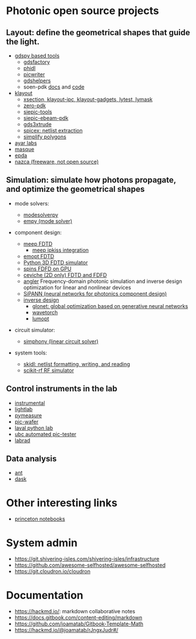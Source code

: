 # Photonic open source projects

## Layout: define the geometrical shapes that guide the light.

- [gdspy based tools](https://github.com/heitzmann/gdspy)
    - [gdsfactory](https://github.com/PsiQ/gdsfactory)
    - [phidl](https://github.com/amccaugh/phidl)
    - [picwriter](https://github.com/DerekK88/PICwriter)
    - [gdshelpers](https://github.com/HelgeGehring/gdshelpers)
    - soen-pdk [docs](https://pages.nist.gov/SOEN-PDK/) and [code](https://github.com/usnistgov/SOEN-PDK)
- [klayout](https://github.com/KLayout/klayout)
    - [xsection, klayout-ipc, klayout-gadgets, lytest, lymask](https://github.com/atait?tab=repositories)
    - [zero-pdk](https://github.com/lightwave-lab/zeropdk)
    - [siepic-tools](https://github.com/lukasc-ubc/SiEPIC-Tools)
    - [siepic-ebeam-pdk](https://github.com/lukasc-ubc/SiEPIC_EBeam_PDK)
    - [gds3xtrude](https://codeberg.org/tok)
    - [spicex: netlist extraction](https://github.com/fsitok/spicex)
    - [simplify polygons](https://github.com/fsitok/klayout-simplify)
- [ayar labs](https://github.com/AyarLabs/ACG)
- [masque](https://mpxd.net/code/jan/masque)
- [epda](https://openepda.org/openepda_data_format.html)
- [nazca (freeware, not open source)](https://nazca-design.org/download/)


## Simulation: simulate how photons propagate, and optimize the geometrical shapes

- mode solvers:
  - [modesolverpy](https://github.com/joamatab/modesolverpy)
  - [empy (mode solver)](https://github.com/lbolla/EMpy)

- component design:
  - [meep FDTD](https://github.com/NanoComp/meep)
    - [meep ipkiss integration](https://github.com/luceda/ipkiss_meep_integration)
  - [emopt FDTD](https://github.com/anstmichaels/emopt)
  - [Python 3D FDTD simulator](https://github.com/flaport/fdtd)
  - [spins FDFD on GPU](https://github.com/stanfordnqp/spins-b)
  - [ceviche (2D only) FDTD and FDFD](https://github.com/twhughes/ceviche)
  - [angler](https://github.com/fancompute/angler/) Frequency-domain photonic simulation and inverse design optimization for linear and nonlinear devices 
  - [SiPANN (neural networks for photonics component design)](https://github.com/contagon/SiPANN)
  - [inverse design](http://metanet.stanford.edu/code/)
    - [glonet: global optimization based on generative neural networks](https://github.com/jonfanlab/GLOnet)
    - [wavetorch](https://github.com/fancompute/wavetorch)
    - [lumopt](https://github.com/chriskeraly/lumopt)
  
    

    

- circuit simulator:
  - [simphony (linear circuit solver)](https://github.com/BYUCamachoLab/simphony)

- system tools:
  - [skidl: netlist formatting, writing, and reading](https://xesscorp.github.io/skidl/docs/_site/)
  - [scikit-rf RF simulator](https://scikit-rf.readthedocs.io/en/latest/)

## Control instruments in the lab

- [instrumental](https://github.com/mabuchilab/Instrumental)
- [lightlab](https://github.com/lightwave-lab/lightlab)
- [pymeasure](https://github.com/ralph-group/pymeasure)
- [pic-wafer](https://github.com/DerekK88/PIC_WaferProbeSystem)
- [laval python lab](https://github.com/Simon-Belanger/ULPythonLab)
- [ubc automated pic-tester](https://github.com/lukasc-ubc/pyOptomip)
- [labrad](https://github.com/labrad/pylabrad)

## Data analysis

- [ant](https://github.com/jaspreetj/manufacturing-variability-analysis-tool/tree/master/ANT_data_march_2019)
- [dask](https://docs.dask.org/en/latest/)

# Other interesting links

- [princeton notebooks](https://github.com/simbilod/ELE559-simulations)

# System admin

- https://git.shivering-isles.com/shivering-isles/infrastructure
- https://github.com/awesome-selfhosted/awesome-selfhosted
- https://git.cloudron.io/cloudron

# Documentation

- https://hackmd.io/: markdown collaborative notes
- https://docs.gitbook.com/content-editing/markdown
- https://github.com/joamatab/Gitbook-Template-Math
- https://hackmd.io/@joamatab/rJngxJudr#/

